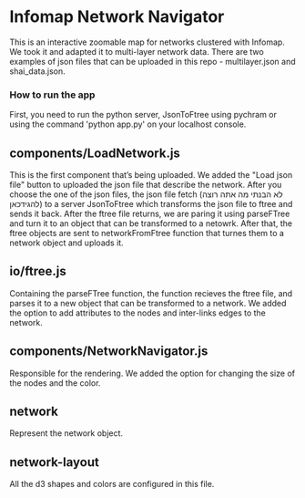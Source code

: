 # Infomap Network Navigator
This is an interactive zoomable map for networks clustered with Infomap. We took it and adapted it to multi-layer network data. There are two examples of json files that can be uploaded in this repo - multilayer.json and shai_data.json.

### How to run the app
First, you need to run the python server, JsonToFtree using pychram or using the command 'python app.py' on your localhost console.

## components/LoadNetwork.js
This is the first component that’s being uploaded. We added the "Load json file" button to uploaded the json file that describe the network. After you choose the one of the json files, the json file fetch (לא הבנתי מה אתה רוצה להגידכאן) to a server JsonToFtree which transforms the json file to ftree and sends it back. After the ftree file returns, we are paring it using parseFTree and turn it to an object that can be transformed to a netowrk. After that, the ftree objects are sent to networkFromFtree function that turnes them to a network object and uploads it.

## io/ftree.js
Containing the parseFTree function, the function recieves the ftree file, and parses it to a new object that can be transformed to a network. We added the option to add attributes to the nodes and inter-links edges to the network.

## components/NetworkNavigator.js
Responsible for the rendering. We added the option for changing the size of the nodes and the color.

## network
Represent the network object.

## network-layout
All the d3 shapes and colors are configured in this file.


